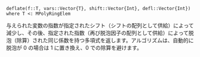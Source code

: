 ```
deflate(f::T, vars::Vector{T}, shift::Vector{Int}, defl::Vector{Int}) where T <: MPolyRingElem
```

与えられた変数の指数が指定されたシフト（シフトの配列として供給）によって減少し、その後、指定された指数（再び脱泡因子の配列として供給）によって脱泡（除算）された同じ係数を持つ多項式を返します。アルゴリズムは、自動的に脱泡が $0$ の場合は $1$ に置き換え、$0$ での除算を避けます。
